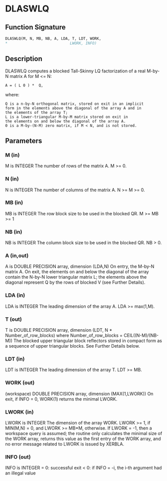 # DLASWLQ

## Function Signature

```fortran
DLASWLQ(M, N, MB, NB, A, LDA, T, LDT, WORK,
*                            LWORK, INFO)
```

## Description


 DLASWLQ computes a blocked Tall-Skinny LQ factorization of
 a real M-by-N matrix A for M <= N:

    A = ( L 0 ) *  Q,

 where:

    Q is a n-by-N orthogonal matrix, stored on exit in an implicit
    form in the elements above the diagonal of the array A and in
    the elements of the array T;
    L is a lower-triangular M-by-M matrix stored on exit in
    the elements on and below the diagonal of the array A.
    0 is a M-by-(N-M) zero matrix, if M < N, and is not stored.


## Parameters

### M (in)

M is INTEGER The number of rows of the matrix A. M >= 0.

### N (in)

N is INTEGER The number of columns of the matrix A. N >= M >= 0.

### MB (in)

MB is INTEGER The row block size to be used in the blocked QR. M >= MB >= 1

### NB (in)

NB is INTEGER The column block size to be used in the blocked QR. NB > 0.

### A (in,out)

A is DOUBLE PRECISION array, dimension (LDA,N) On entry, the M-by-N matrix A. On exit, the elements on and below the diagonal of the array contain the N-by-N lower triangular matrix L; the elements above the diagonal represent Q by the rows of blocked V (see Further Details).

### LDA (in)

LDA is INTEGER The leading dimension of the array A. LDA >= max(1,M).

### T (out)

T is DOUBLE PRECISION array, dimension (LDT, N * Number_of_row_blocks) where Number_of_row_blocks = CEIL((N-M)/(NB-M)) The blocked upper triangular block reflectors stored in compact form as a sequence of upper triangular blocks. See Further Details below.

### LDT (in)

LDT is INTEGER The leading dimension of the array T. LDT >= MB.

### WORK (out)

(workspace) DOUBLE PRECISION array, dimension (MAX(1,LWORK)) On exit, if INFO = 0, WORK(1) returns the minimal LWORK.

### LWORK (in)

LWORK is INTEGER The dimension of the array WORK. LWORK >= 1, if MIN(M,N) = 0, and LWORK >= MB*M, otherwise. If LWORK = -1, then a workspace query is assumed; the routine only calculates the minimal size of the WORK array, returns this value as the first entry of the WORK array, and no error message related to LWORK is issued by XERBLA.

### INFO (out)

INFO is INTEGER = 0: successful exit < 0: if INFO = -i, the i-th argument had an illegal value

